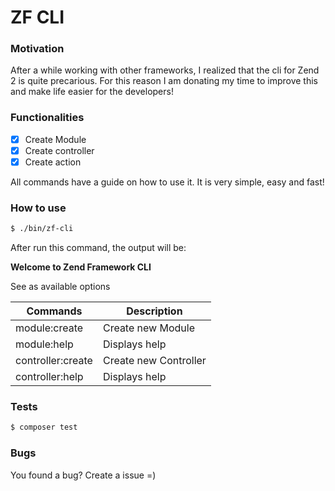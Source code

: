 # ZF CLI

### Motivation
After a while working with other frameworks, I realized that the cli for Zend 2 is quite precarious. For this reason I am donating my time to improve this and make life easier for the developers!

### Functionalities
- [x] Create Module
- [x] Create controller
- [x] Create action

All commands have a guide on how to use it. It is very simple, easy and fast! 

### How to use
```bash
$ ./bin/zf-cli
```

After run this command, the output will be:

**Welcome to Zend Framework CLI**

See as available options


| Commands          | Description           |
| -------------     | -------------         |
| module:create     | Create new Module     |
| module:help       | Displays help         |
| controller:create | Create new Controller |
| controller:help   | Displays help         |

### Tests
```bash
$ composer test
```

### Bugs
You found a bug? Create a issue =)
